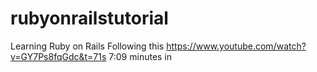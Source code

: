 # rubyonrailstutorial
Learning Ruby on Rails
Following this https://www.youtube.com/watch?v=GY7Ps8fqGdc&t=71s
7:09 minutes in
